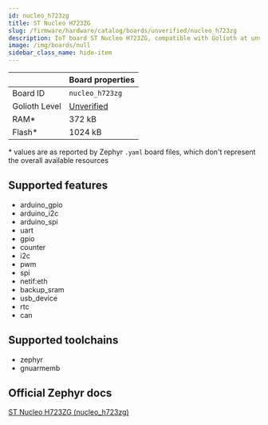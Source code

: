 ```yaml
---
id: nucleo_h723zg
title: ST Nucleo H723ZG
slug: /firmware/hardware/catalog/boards/unverified/nucleo_h723zg
description: IoT board ST Nucleo H723ZG, compatible with Golioth at unverified level.
image: /img/boards/null
sidebar_class_name: hide-item
---
```


[//]: # (This is an auto-generated file, do not edit! Changes to it will be lost upon re-generation)



|                | Board properties     |
| -------------  | -------------------- |
| Board ID       | `nucleo_h723zg` |
| Golioth Level  | [Unverified](/firmware/hardware#unverified-boards) |
| RAM*           | 372 kB |
| Flash*         | 1024 kB |

\* values are as reported by Zephyr `.yaml` board files, which don't represent the overall available resources



## Supported features

* arduino_gpio
* arduino_i2c
* arduino_spi
* uart
* gpio
* counter
* i2c
* pwm
* spi
* netif:eth
* backup_sram
* usb_device
* rtc
* can

## Supported toolchains

* zephyr
* gnuarmemb

## Official Zephyr docs

[ST Nucleo H723ZG (nucleo_h723zg)](https://docs.zephyrproject.org/latest/boards/st/nucleo_h723zg/doc/index.html)
